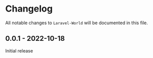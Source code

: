 # Changelog

All notable changes to `Laravel-World` will be documented in this file.

## 0.0.1 - 2022-10-18

Initial release
